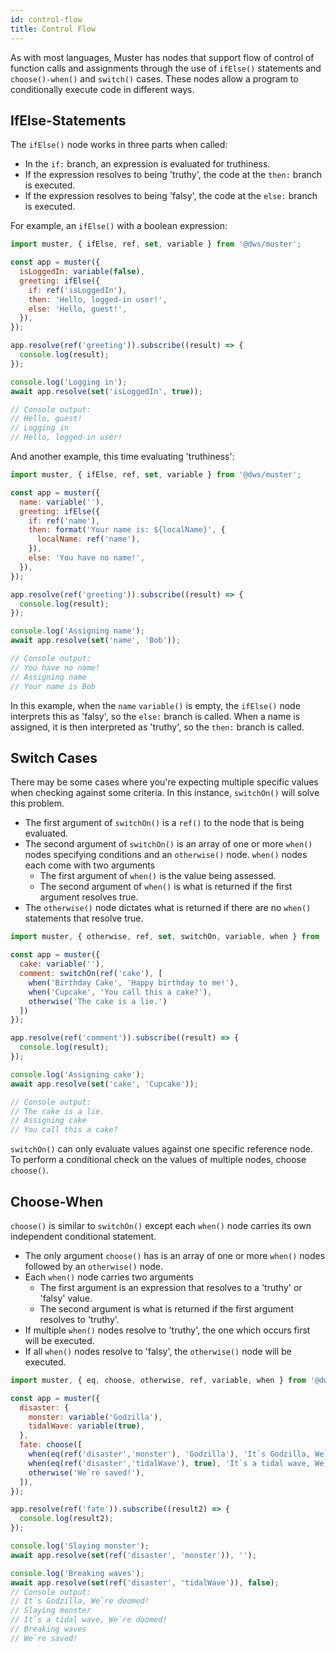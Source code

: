 ```yaml
---
id: control-flow
title: Control Flow
---
```

As with most languages, Muster has nodes that support flow of control of function calls and assignments through the use of `ifElse()` statements and `choose()-when()` and `switch()` cases. These nodes allow a program to conditionally execute code in different ways.
## IfElse-Statements
The `ifElse()` node works in three parts when called:
- In the `if:` branch, an expression is evaluated for truthiness.
- If the expression resolves to being 'truthy', the code at the `then:` branch is executed.
- If the expression resolves to being 'falsy', the code at the `else:` branch is executed.

For example, an `ifElse()` with a boolean expression:
```javascript
import muster, { ifElse, ref, set, variable } from '@dws/muster';

const app = muster({
  isLoggedIn: variable(false),
  greeting: ifElse({
    if: ref('isLoggedIn'),
    then: 'Hello, logged-in user!',
    else: 'Hello, guest!',
  }),
});

app.resolve(ref('greeting')).subscribe((result) => {
  console.log(result);
});

console.log('Logging in');
await app.resolve(set('isLoggedIn', true));

// Console output:
// Hello, guest!
// Logging in
// Hello, logged-in user!
```
And another example, this time evaluating 'truthiness':
```javascript
import muster, { ifElse, ref, set, variable } from '@dws/muster';

const app = muster({
  name: variable(''),
  greeting: ifElse({
    if: ref('name'),
    then: format('Your name is: ${localName}', {
      localName: ref('name'),
    }),
    else: 'You have no name!',
  }),
});

app.resolve(ref('greeting')).subscribe((result) => {
  console.log(result);
});

console.log('Assigning name');
await app.resolve(set('name', 'Bob'));

// Console output:
// You have no name!
// Assigning name
// Your name is Bob
```
In this example, when the `name` `variable()` is empty, the `ifElse()` node interprets this as 'falsy', so the `else:` branch is called. When a name is assigned, it is then interpreted as 'truthy', so the `then:` branch is called.

## Switch Cases
There may be some cases where you're expecting multiple specific values when checking against some criteria. In this instance, `switchOn()` will solve this problem.
- The first argument of `switchOn()` is a `ref()` to the node that is being evaluated.
- The second argument of `switchOn()` is an array of one or more `when()` nodes specifying conditions and an `otherwise()` node. `when()` nodes each come with two arguments
  * The first argument of `when()` is the value being assessed.
  * The second argument of `when()` is what is returned if the first argument resolves true.
- The `otherwise()` node dictates what is returned if there are no `when()` statements that resolve true.
```javascript
import muster, { otherwise, ref, set, switchOn, variable, when } from '@dws/muster';

const app = muster({
  cake: variable(''),
  comment: switchOn(ref('cake'), [
    when('Birthday Cake', 'Happy birthday to me!'),
    when('Cupcake', 'You call this a cake?'),
    otherwise('The cake is a lie.')
  ])
});

app.resolve(ref('comment')).subscribe((result) => {
  console.log(result);
});

console.log('Assigning cake');
await app.resolve(set('cake', 'Cupcake'));

// Console output:
// The cake is a lie.
// Assigning cake
// You call this a cake?
```
`switchOn()` can only evaluate values against one specific reference node. To perform a conditional check on the values of multiple nodes, choose `choose()`.
## Choose-When
`choose()` is similar to `switchOn()` except each `when()` node carries its own independent conditional statement.
- The only argument `choose()` has is an array of one or more `when()` nodes followed by an `otherwise()` node.
- Each `when()` node carries two arguments
  * The first argument is an expression that resolves to a 'truthy' or 'falsy' value.
  * The second argument is what is returned if the first argument resolves to 'truthy'.
- If multiple `when()` nodes resolve to 'truthy', the one which occurs first will be executed.
- If all `when()` nodes resolve to 'falsy', the `otherwise()` node will be executed.

```javascript
import muster, { eq, choose, otherwise, ref, variable, when } from '@dws/muster';

const app = muster({
  disaster: {
    monster: variable('Godzilla'),
    tidalWave: variable(true),
  },
  fate: choose([
    when(eq(ref('disaster','monster'), 'Godzilla'), 'It`s Godzilla, We`re doomed!'),
    when(eq(ref('disaster','tidalWave'), true), 'It`s a tidal wave, We`re doomed!'),
    otherwise('We`re saved!'),
  ]),
});

app.resolve(ref('fate')).subscribe((result2) => {
  console.log(result2);
});

console.log('Slaying monster');
await app.resolve(set(ref('disaster', 'monster')), '');

console.log('Breaking waves');
await app.resolve(set(ref('disaster', 'tidalWave')), false);
// Console output:
// It`s Godzilla, We`re doomed!
// Slaying monster
// It`s a tidal wave, We`re doomed!
// Breaking waves
// We`re saved!
```
